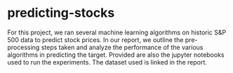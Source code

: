 # predicting-stocks
For this project, we ran several machine learning algorithms on historic S&P 500 data to predict stock prices. In our report,
we outline the pre-processing steps taken and analyze the performance of the various algorithms in predicting the target. Provided
are also the jupyter notebooks used to run the experiments. 
The dataset used is linked in the report. 
